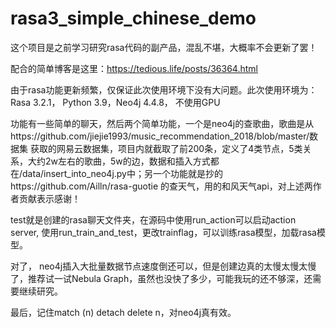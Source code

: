 # rasa3_simple_chinese_demo

这个项目是之前学习研究rasa代码的副产品，混乱不堪，大概率不会更新了罢！

配合的简单博客是这里：https://tedious.life/posts/36364.html

由于rasa功能更新频繁，仅保证此次使用环境下没有大问题。此次使用环境为：Rasa 3.2.1， Python 3.9，Neo4j 4.4.8， 不使用GPU

功能有一些简单的聊天，然后两个简单功能，一个是neo4j的查歌曲，歌曲是从https://github.com/jiejie1993/music_recommendation_2018/blob/master/数据集 获取的网易云数据集，项目内就截取了前200条，定义了4类节点，5类关系，大约2w左右的歌曲，5w的边，数据和插入方式都在/data/insert_into_neo4j.py中；另一个功能就是抄的https://github.com/Ailln/rasa-guotie 的查天气，用的和风天气api，对上述两作者贡献表示感谢！

test就是创建的rasa聊天文件夹，在源码中使用run_action可以启动action server, 使用run_train_and_test，更改trainflag，可以训练rasa模型，加载rasa模型。

对了， neo4j插入大批量数据节点速度倒还可以，但是创建边真的太慢太慢太慢了，推荐试一试Nebula Graph，虽然也没快了多少，可能我玩的还不够深，还需要继续研究。

最后，记住match (n) detach delete n，对neo4j真有效。